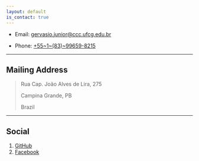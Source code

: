 ```yaml
---
layout: default
is_contact: true
---
```


* Email: [gervasio.junior@ccc.ufcg.edu.br](mailto:gervasio.junior@ccc.ufcg.edu.br)

* Phone: [+55~1~(83)~99659-8215](tel:+55-1-83-996598215)

---

## Mailing Address

> Rua Cap. João Alves de Lira, 275
>
> Campina Grande, PB
>
> Brazil

---

## Social

1. [GitHub](https://github.com/gervasiocaj)
1. [Facebook](https://www.facebook.com/gervasiocaj)
